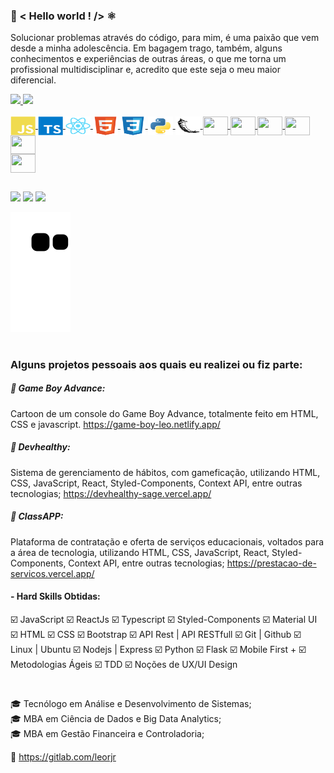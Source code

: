 ### 🚀 < Hello world ! /> ⚛️

Solucionar problemas através do código, para mim, é uma paixão que vem desde a minha adolescência. Em bagagem trago, também, alguns conhecimentos e experiências de outras áreas, o que me torna um profissional multidisciplinar e, acredito que este seja o meu maior diferencial.

 <div>
  <a href="https://github.com/leorjr">
  <img height="180em" src="https://github-readme-stats.vercel.app/api?username=leorjr&show_icons=true&theme=dracula&include_all_commits=true&count_private=true"/>
  <img height="180em" src="https://github-readme-stats.vercel.app/api/top-langs/?username=leorjr&layout=compact&langs_count=7&theme=dracula"/>
</div>
 
 <div style="display: inline_block"><br>
  <img align="center" alt="Leo-Js" height="30" width="40" src="https://raw.githubusercontent.com/devicons/devicon/master/icons/javascript/javascript-plain.svg">
  <img align="center" alt="Leo-Ts" height="30" width="40" src="https://raw.githubusercontent.com/devicons/devicon/master/icons/typescript/typescript-plain.svg">
  <img align="center" alt="Leo-React" height="30" width="40" src="https://raw.githubusercontent.com/devicons/devicon/master/icons/react/react-original.svg">
  <img align="center" alt="Leo-HTML" height="30" width="40" src="https://raw.githubusercontent.com/devicons/devicon/master/icons/html5/html5-original.svg">
  <img align="center" alt="Leo-CSS" height="30" width="40" src="https://raw.githubusercontent.com/devicons/devicon/master/icons/css3/css3-original.svg">
  <img align="center" alt="Rafa-Python" height="30" width="40" src="https://raw.githubusercontent.com/devicons/devicon/master/icons/python/python-original.svg">
  <img align="center" alt="Rafa-flask" height="30" width="40" src="https://raw.githubusercontent.com/devicons/devicon/master/icons/flask/flask-original.svg">  
  <img color="white" align="center" height="30" width="40" src="https://cdn.jsdelivr.net/gh/devicons/devicon/icons/angularjs/angularjs-original.svg" />
  <img color="white" align="center" height="30" width="40" src="https://cdn.jsdelivr.net/gh/devicons/devicon/icons/django/django-plain.svg" />
  <img color="white" align="center" height="30" width="40" src="https://cdn.jsdelivr.net/gh/devicons/devicon/icons/pandas/pandas-original-wordmark.svg" />
  <img color="white" align="center" height="30" width="40" src="https://cdn.jsdelivr.net/gh/devicons/devicon/icons/postgresql/postgresql-original.svg" />
  <img color="white" align="center" height="30" width="40" src="https://cdn.jsdelivr.net/gh/devicons/devicon/icons/mongodb/mongodb-original.svg" />
  <div background-color="white">
   <img color="white" align="center" height="30" width="40" src="https://cdn.jsdelivr.net/gh/devicons/devicon/icons/nextjs/nextjs-original.svg" />
  </div>
</div>
 
##
 <div> 
  <a href = "mailto:l.grodriguesjr@gmail.com"><img src="https://img.shields.io/badge/-Gmail-%23333?style=for-the-badge&logo=gmail&logoColor=white" target="_blank"></a>
  <a href="https://www.linkedin.com/in/leorjr" target="_blank"><img src="https://img.shields.io/badge/-LinkedIn-%230077B5?style=for-the-badge&logo=linkedin&logoColor=white" target="_blank"></a>
   <a href="https://api.whatsapp.com/send?phone=351914138623&text=Ol%C3%A1%2C%20L%C3%A9o!%20Acabo%20de%20ver%20seu%20perfil%20no%20github"><img src="https://img.shields.io/badge/WhatsApp-25D366?style=for-the-badge&logo=whatsapp&logoColor=white" target="_blank"></a>
   
  ![Snake animation](https://github.com/rafaballerini/rafaballerini/blob/output/github-contribution-grid-snake.svg)
 
</div>

#
 
 ### Alguns projetos pessoais aos quais eu realizei ou fiz parte:
 
 ##### 📌 Game Boy Advance:
Cartoon de um console do Game Boy Advance, totalmente feito em HTML, CSS e javascript.
https://game-boy-leo.netlify.app/

 ##### 📌 Devhealthy:
Sistema de gerenciamento de hábitos, com gameficação, utilizando HTML, CSS, JavaScript, React, Styled-Components, Context API, entre outras tecnologias;
https://devhealthy-sage.vercel.app/

 ##### 📌 ClassAPP:
Plataforma de contratação e oferta de serviços educacionais, voltados para a área de tecnologia, utilizando HTML, CSS, JavaScript, React, Styled-Components, Context API, entre outras tecnologias;
https://prestacao-de-servicos.vercel.app/

#### - Hard Skills Obtidas:

☑️ JavaScript
☑️ ReactJs
☑️ Typescript
☑️ Styled-Components
☑️ Material UI
☑️ HTML
☑️ CSS
☑️ Bootstrap
☑️ API Rest | API RESTfull
☑️ Git | Github
☑️ Linux | Ubuntu
☑️ Nodejs | Express
☑️ Python
☑️ Flask
☑️ Mobile First
 +
☑️ Metodologias Ágeis
☑️ TDD
☑️ Noções de UX/UI Design

#
🎓 Tecnólogo em Análise e Desenvolvimento de Sistemas; <br>
🎓 MBA em Ciência de Dados e Big Data Analytics; <br>
🎓 MBA em Gestão Financeira e Controladoria; <br>

🤖  https://gitlab.com/leorjr


